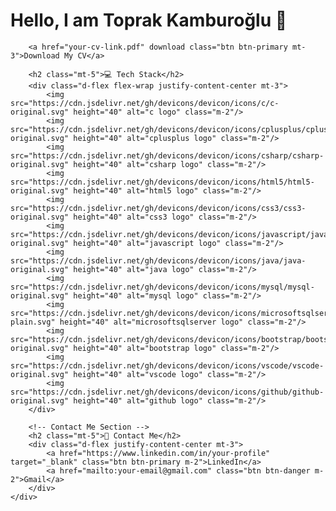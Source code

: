 <!DOCTYPE html>
<html lang="en">
<head>
    <meta charset="UTF-8">
    <meta name="viewport" content="width=device-width, initial-scale=1.0">
    <title>Toprak Kamburoğlu - GitHub Profile</title>
    <link rel="stylesheet" href="https://cdn.jsdelivr.net/npm/bootstrap@5.3.0/dist/css/bootstrap.min.css">
</head>
<body>
    <div class="container text-center mt-5">
        <h1>Hello, I am Toprak Kamburoğlu</strong> 👋</h1>
        
        <a href="your-cv-link.pdf" download class="btn btn-primary mt-3">Download My CV</a>
        
        <h2 class="mt-5">💻 Tech Stack</h2>
        <div class="d-flex flex-wrap justify-content-center mt-3">
            <img src="https://cdn.jsdelivr.net/gh/devicons/devicon/icons/c/c-original.svg" height="40" alt="c logo" class="m-2"/>
            <img src="https://cdn.jsdelivr.net/gh/devicons/devicon/icons/cplusplus/cplusplus-original.svg" height="40" alt="cplusplus logo" class="m-2"/>
            <img src="https://cdn.jsdelivr.net/gh/devicons/devicon/icons/csharp/csharp-original.svg" height="40" alt="csharp logo" class="m-2"/>
            <img src="https://cdn.jsdelivr.net/gh/devicons/devicon/icons/html5/html5-original.svg" height="40" alt="html5 logo" class="m-2"/>
            <img src="https://cdn.jsdelivr.net/gh/devicons/devicon/icons/css3/css3-original.svg" height="40" alt="css3 logo" class="m-2"/>
            <img src="https://cdn.jsdelivr.net/gh/devicons/devicon/icons/javascript/javascript-original.svg" height="40" alt="javascript logo" class="m-2"/>
            <img src="https://cdn.jsdelivr.net/gh/devicons/devicon/icons/java/java-original.svg" height="40" alt="java logo" class="m-2"/>
            <img src="https://cdn.jsdelivr.net/gh/devicons/devicon/icons/mysql/mysql-original.svg" height="40" alt="mysql logo" class="m-2"/>
            <img src="https://cdn.jsdelivr.net/gh/devicons/devicon/icons/microsoftsqlserver/microsoftsqlserver-plain.svg" height="40" alt="microsoftsqlserver logo" class="m-2"/>
            <img src="https://cdn.jsdelivr.net/gh/devicons/devicon/icons/bootstrap/bootstrap-original.svg" height="40" alt="bootstrap logo" class="m-2"/>
            <img src="https://cdn.jsdelivr.net/gh/devicons/devicon/icons/vscode/vscode-original.svg" height="40" alt="vscode logo" class="m-2"/>
            <img src="https://cdn.jsdelivr.net/gh/devicons/devicon/icons/github/github-original.svg" height="40" alt="github logo" class="m-2"/>
        </div>
        
        <!-- Contact Me Section -->
        <h2 class="mt-5">📩 Contact Me</h2>
        <div class="d-flex justify-content-center mt-3">
            <a href="https://www.linkedin.com/in/your-profile" target="_blank" class="btn btn-primary m-2">LinkedIn</a>
            <a href="mailto:your-email@gmail.com" class="btn btn-danger m-2">Gmail</a>
        </div>
    </div>
</body>
</html>




